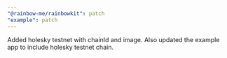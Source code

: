 ```yaml
---
"@rainbow-me/rainbowkit": patch
"example": patch
---
```


Added holesky testnet with chainId and image. Also updated the example app to include holesky testnet chain.
